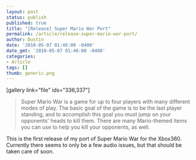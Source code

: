 ```yaml
---
layout: post
status: publish
published: true
title: "[Release] Super Mario War Port"
permalink: /article/release-super-mario-war-port/
author: Dustin
date: '2010-05-07 01:46:00 -0400'
date_gmt: '2010-05-07 01:46:00 -0400'
categories:
- Article
tags: []
thumb: generic.png
---
```

[gallery link="file" ids="336,337"]

> Super Mario War is a game for up to four players with many different modes of
play. The basic goal of the game is to be the last player standing, and to
accomplish this goal you must jump on your opponents' heads to kill them. There
are many Mario-themed items you can use to help you kill your opponents, as well.

This is the first release of my port of Super Mario War for the Xbox360\.
Currently there seems to only be a few audio issues, but that should be taken
care of soon.

